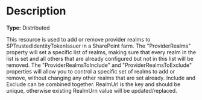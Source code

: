 # Description

**Type:** Distributed

This resource is used to add or remove provider realms to
SPTrustedIdentityTokenIssuer in a SharePoint farm. The "ProviderRealms"
property will set a specific list of realms, making sure
that every realm in the list is set and all others that are
already configured but not in this list will be removed.
The "ProviderRealmsToInclude" and "ProviderRealmsToExclude" properties
will allow you to control a specific set of realms to add or remove,
without changing any other realms that are set already. Include and
Exclude can be combined together. RealmUrl is the key and should be
unique, otherwise existing RealmUrn value will be updated/replaced.
